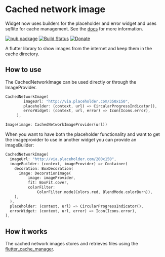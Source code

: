 # Cached network image
Widget now uses builders for the placeholder and error widget and uses sqflite for cache management. See the [docs](https://pub.dartlang.org/documentation/cached_network_image/latest/cached_network_image/cached_network_image-library.html) for more information.

[![pub package](https://img.shields.io/pub/v/cached_network_image.svg)](https://pub.dartlang.org/packages/cached_network_image)
[![Build Status](https://app.bitrise.io/app/4e1f9622c1f3458e/status.svg?token=sgBpcZPCUQwW37Z9J494HA&branch=master)](https://app.bitrise.io/app/4e1f9622c1f3458e)
[![Donate](https://img.shields.io/badge/Donate-PayPal-green.svg)](https://www.paypal.me/renefloor)

A flutter library to show images from the internet and keep them in the cache directory.

## How to use
The CachedNetworkImage can be used directly or through the ImageProvider.

```dart
CachedNetworkImage(
        imageUrl: "http://via.placeholder.com/350x150",
        placeholder: (context, url) => CircularProgressIndicator(),
        errorWidget: (context, url, error) => Icon(Icons.error),
     ),
 ```


````dart
Image(image: CachedNetworkImageProvider(url))
````

When you want to have both the placeholder functionality and want to get the imageprovider to use in another widget you can provide an imageBuilder:
```dart
CachedNetworkImage(
  imageUrl: "http://via.placeholder.com/200x150",
  imageBuilder: (context, imageProvider) => Container(
    decoration: BoxDecoration(
      image: DecorationImage(
          image: imageProvider,
          fit: BoxFit.cover,
          colorFilter:
              ColorFilter.mode(Colors.red, BlendMode.colorBurn)),
    ),
  ),
  placeholder: (context, url) => CircularProgressIndicator(),
  errorWidget: (context, url, error) => Icon(Icons.error),
),
```

## How it works
The cached network images stores and retrieves files using the [flutter_cache_manager](https://pub.dartlang.org/packages/flutter_cache_manager). 
